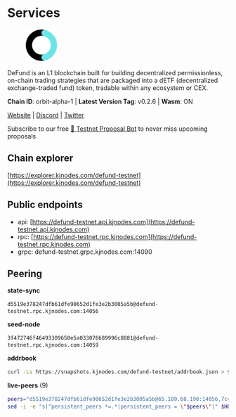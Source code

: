 # Services

<figure><img src="https://raw.githubusercontent.com/kj89/cosmos-images/main/logos/defund.png" alt=""><figcaption></figcaption></figure>

DeFund is an L1 blockchain built for building decentralized permissionless,  on-chain trading strategies that are packaged into a dETF (decentralized  exchange-traded fund) token, tradable within any ecosystem or CEX.

**Chain ID**: orbit-alpha-1 | **Latest Version Tag**: v0.2.6 | **Wasm**: ON

[Website](https://www.defund.app) | [Discord](https://discord.gg/FV26pRPZ3P) | [Twitter](https://twitter.com/defund_finance)



Subscribe to our free [🤖 Testnet Proposal Bot](https://t.me/kjnodes_testnet_proposal_bot) to never miss upcoming proposals


## Chain explorer
[https://explorer.kjnodes.com/defund-testnet](https://explorer.kjnodes.com/defund-testnet)

## Public endpoints

* api: [https://defund-testnet.api.kjnodes.com](https://defund-testnet.api.kjnodes.com)
* rpc: [https://defund-testnet.rpc.kjnodes.com](https://defund-testnet.rpc.kjnodes.com)
* grpc: defund-testnet.grpc.kjnodes.com:14090

## Peering

**state-sync**

```text
d5519e378247dfb61dfe90652d1fe3e2b3005a5b@defund-testnet.rpc.kjnodes.com:14056
```

**seed-node**

```text
3f472746f46493309650e5a033076689996c8881@defund-testnet.rpc.kjnodes.com:14059
```

**addrbook**
```bash
curl -Ls https://snapshots.kjnodes.com/defund-testnet/addrbook.json > $HOME/.defund/config/addrbook.json
```

**live-peers** (9)
```bash
peers="d5519e378247dfb61dfe90652d1fe3e2b3005a5b@65.109.68.190:14056,7c459f88962a4d07d7ccd6d0c94f891bb7a7ada0@65.109.26.21:13656,6406dc6dff130a009ad79bb04eb29b731414811f@141.95.145.41:27656,f417252166d6508a75371573f3c12e8abca238a5@65.108.108.52:13656,ccebeed4dae0fe100826f7c7c111d4d62c4bb546@109.123.240.111:27656,5ce286faea0eb730e6d4f3636ab572fea20a879d@86.48.5.92:27656,035ff6d94b5c62d1830d71b25c259e11a679250d@38.242.158.116:27656,9d93136c7e4af2de3f8bb6c82c5d1f0b30b7b657@38.242.225.217:27656,e1b25355c160820148744c91d7ec79fea69b18bf@185.144.99.73:26656"
sed -i -e "s|^persistent_peers *=.*|persistent_peers = \"$peers\"|" $HOME/.defund/config/config.toml
```
